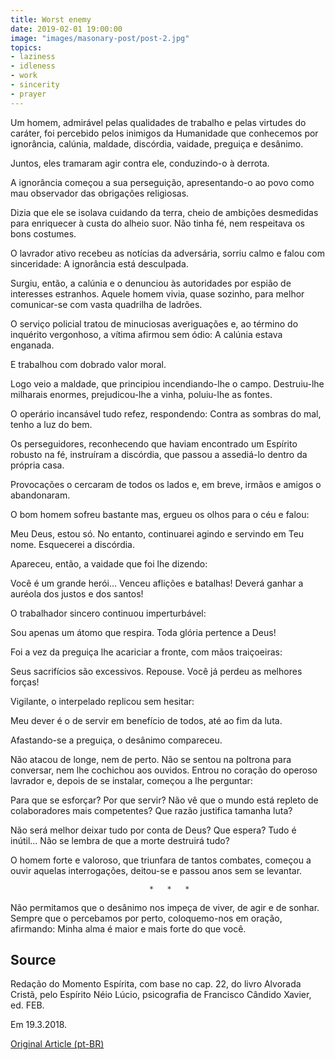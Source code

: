 ```yaml
---
title: Worst enemy
date: 2019-02-01 19:00:00
image: "images/masonary-post/post-2.jpg"
topics: 
- laziness
- idleness
- work
- sincerity
- prayer
---
```



Um homem, admirável pelas qualidades de trabalho e pelas virtudes do caráter,
foi percebido pelos inimigos da Humanidade que conhecemos por ignorância,
calúnia, maldade, discórdia, vaidade, preguiça e desânimo.

Juntos, eles tramaram agir contra ele, conduzindo-o à derrota.

A ignorância começou a sua perseguição, apresentando-o ao povo como mau
observador das obrigações religiosas.

Dizia que ele se isolava cuidando da terra, cheio de ambições desmedidas para
enriquecer à custa do alheio suor. Não tinha fé, nem respeitava os bons
costumes.

O lavrador ativo recebeu as notícias da adversária, sorriu calmo e falou com
sinceridade: A ignorância está desculpada.

Surgiu, então, a calúnia e o denunciou às autoridades por espião de interesses
estranhos. Aquele homem vivia, quase sozinho, para melhor comunicar-se com
vasta quadrilha de ladrões.

O serviço policial tratou de minuciosas averiguações e, ao término do inquérito
vergonhoso, a vítima afirmou sem ódio: A calúnia estava enganada.

E trabalhou com dobrado valor moral.

Logo veio a maldade, que principiou incendiando-lhe o campo. Destruiu-lhe
milharais enormes, prejudicou-lhe a vinha, poluiu-lhe as fontes.

O operário incansável tudo refez, respondendo: Contra as sombras do mal, tenho
a luz do bem.

Os perseguidores, reconhecendo que haviam encontrado um Espírito robusto na fé,
instruíram a discórdia, que passou a assediá-lo dentro da própria casa.

Provocações o cercaram de todos os lados e, em breve, irmãos e amigos o
abandonaram.

O bom homem sofreu bastante mas, ergueu os olhos para o céu e falou:

Meu Deus, estou só. No entanto, continuarei agindo e servindo em Teu nome.
Esquecerei a discórdia.

Apareceu, então, a vaidade que foi lhe dizendo:

Você é um grande herói... Venceu aflições e batalhas! Deverá ganhar a auréola
dos justos e dos santos!

O trabalhador sincero continuou imperturbável:

Sou apenas um átomo que respira. Toda glória pertence a Deus!

Foi a vez da preguiça lhe acariciar a fronte, com mãos traiçoeiras:

Seus sacrifícios são excessivos. Repouse. Você já perdeu as melhores forças!

Vigilante, o interpelado replicou sem hesitar:

Meu dever é o de servir em benefício de todos, até ao fim da luta.

Afastando-se a preguiça, o desânimo compareceu.

Não atacou de longe, nem de perto. Não se sentou na poltrona para conversar,
nem lhe cochichou aos ouvidos. Entrou no coração do operoso lavrador e, depois
de se instalar, começou a lhe perguntar:

Para que se esforçar? Por que servir? Não vê que o mundo está repleto de
colaboradores mais competentes? Que razão justifica tamanha luta?

Não será melhor deixar tudo por conta de Deus? Que espera? Tudo é inútil... Não
se lembra de que a morte destruirá tudo?

O homem forte e valoroso, que triunfara de tantos combates, começou a ouvir
aquelas interrogações, deitou-se e passou anos sem se levantar.

                                   *   *   *

Não permitamos que o desânimo nos impeça de viver, de agir e de sonhar. Sempre
que o percebamos por perto, coloquemo-nos em oração, afirmando: Minha alma é
maior e mais forte do que você.

## Source
Redação do Momento Espírita, com base no cap. 22,
do livro Alvorada Cristã, pelo Espírito Néio Lúcio,
psicografia de Francisco Cândido Xavier, ed. FEB.

Em 19.3.2018.

[Original Article (pt-BR)](http://momento.com.br/pt/ler_texto.php?id=5373)
